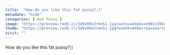 ```yaml
---
title:  "How do you like this fat pussy?;)"
metadate: "hide"
categories: [ God Pussy ]
image: "https://preview.redd.it/3d9v00o2rmn51.jpg?auto=webp&s=e901c59b41a6fb290d02858a98239332fa73c90d"
thumb: "https://preview.redd.it/3d9v00o2rmn51.jpg?width=640&crop=smart&auto=webp&s=3355a97787e0d1a4c7c0d01bc47fdc9e2cfc9b7e"
visit: ""
---
```

How do you like this fat pussy?;)
